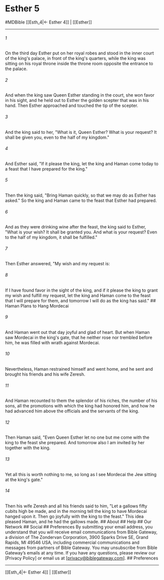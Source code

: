 # Esther 5
#MDBible
[[Esth_4|← Esther 4]] | [[Esther]]

***






###### 1 


On the third day Esther put on her royal robes and stood in the inner court of the king's palace, in front of the king's quarters, while the king was sitting on his royal throne inside the throne room opposite the entrance to the palace. 





###### 2 


And when the king saw Queen Esther standing in the court, she won favor in his sight, and he held out to Esther the golden scepter that was in his hand. Then Esther approached and touched the tip of the scepter. 





###### 3 


And the king said to her, "What is it, Queen Esther? What is your request? It shall be given you, even to the half of my kingdom." 





###### 4 


And Esther said, "If it please the king, let the king and Haman come today to a feast that I have prepared for the king." 





###### 5 


Then the king said, "Bring Haman quickly, so that we may do as Esther has asked." So the king and Haman came to the feast that Esther had prepared. 





###### 6 


And as they were drinking wine after the feast, the king said to Esther, "What is your wish? It shall be granted you. And what is your request? Even to the half of my kingdom, it shall be fulfilled." 





###### 7 


Then Esther answered, "My wish and my request is: 





###### 8 


If I have found favor in the sight of the king, and if it please the king to grant my wish and fulfill my request, let the king and Haman come to the feast that I will prepare for them, and tomorrow I will do as the king has said." ## Haman Plans to Hang Mordecai 





###### 9 


And Haman went out that day joyful and glad of heart. But when Haman saw Mordecai in the king's gate, that he neither rose nor trembled before him, he was filled with wrath against Mordecai. 





###### 10 


Nevertheless, Haman restrained himself and went home, and he sent and brought his friends and his wife Zeresh. 





###### 11 


And Haman recounted to them the splendor of his riches, the number of his sons, all the promotions with which the king had honored him, and how he had advanced him above the officials and the servants of the king. 





###### 12 


Then Haman said, "Even Queen Esther let no one but me come with the king to the feast she prepared. And tomorrow also I am invited by her together with the king. 





###### 13 


Yet all this is worth nothing to me, so long as I see Mordecai the Jew sitting at the king's gate." 





###### 14 


Then his wife Zeresh and all his friends said to him, "Let a gallows fifty cubits high be made, and in the morning tell the king to have Mordecai hanged upon it. Then go joyfully with the king to the feast." This idea pleased Haman, and he had the gallows made. ## About ## Help ## Our Network ## Social ## Preferences By submitting your email address, you understand that you will receive email communications from Bible Gateway, a division of The Zondervan Corporation, 3900 Sparks Drive SE, Grand Rapids, MI 49546 USA, including commercial communications and messages from partners of Bible Gateway. You may unsubscribe from Bible Gateway&rsquo;s emails at any time. If you have any questions, please review our [Privacy Policy] or email us at [privacy@biblegateway.com]. ## Preferences

***

[[Esth_4|← Esther 4]] | [[Esther]]
